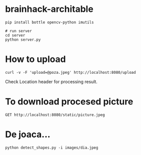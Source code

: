 # brainhack-architable


```
pip install bottle opencv-python imutils

# run server
cd server
python server.py
```


# How to upload

`curl -v -F 'upload=@poza.jpeg' http://localhost:8080/upload`

Check Location header for processing result.

# To download procesed picture

`GET http://localhost:8080/static/picture.jpeg`


# De joaca...
```
python detect_shapes.py -i images/dia.jpeg
```
